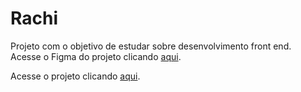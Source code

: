 # Rachi

Projeto com o objetivo de estudar sobre desenvolvimento front end.\
Acesse o Figma do projeto clicando [aqui](https://www.figma.com/design/DI0C8wNwmh150HmJR3K954/FIAP---Front-End-Design---Projetos?node-id=0-1&t=6R7MjVN4QpCZo7gm-1).

Acesse o projeto clicando [aqui](https://rafafaaa-fiap.github.io/FRO-rachi/).
